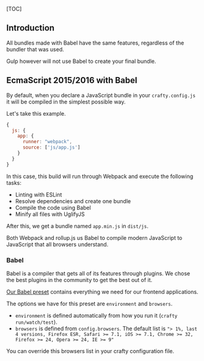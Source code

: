 [TOC]

## Introduction

All bundles made with Babel have the same features, regardless of the bundler that was used.

Gulp however will not use Babel to create your final bundle.

## EcmaScript 2015/2016 with Babel

By default, when you declare a JavaScript bundle in your `crafty.config.js` it will be compiled in the simplest possible way.

Let's take this example.

```javascript
{
  js: {
    app: {
      runner: "webpack",
      source: ['js/app.js']
    }
  }
}
```

In this case, this build will run through Webpack and execute the following tasks:

* Linting with ESLint
* Resolve dependencies and create one bundle
* Compile the code using Babel
* Minify all files with UglifyJS

After this, we get a bundle named `app.min.js` in `dist/js`.

Both Webpack and rollup.js us Babel to compile modern JavaScript to JavaScript that all browsers understand.

### Babel

Babel is a compiler that gets all of its features through plugins.
We chose the best plugins in the community to get the best out of it.

[Our Babel preset](05_Packages/10_babel-preset-swissquote.md) contains everything we need for our frontend applications.

The options we have for this preset are `environment` and `browsers`.

* `environment` is defined automatically from how you run it (`crafty run/watch/test`).
* `browsers` is defined from `config.browsers`. The default list is `"> 1%, last 4 versions, Firefox ESR, Safari >= 7.1, iOS >= 7.1, Chrome >= 32, Firefox >= 24, Opera >= 24, IE >= 9"`

You can override this browsers list in your crafty configuration file.
